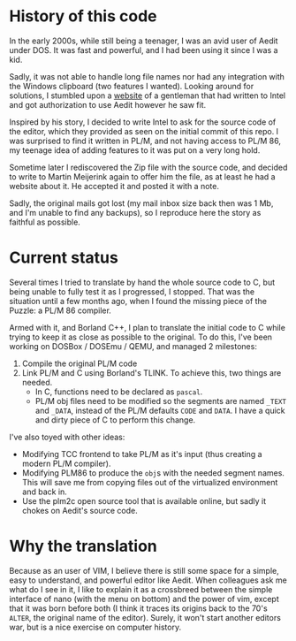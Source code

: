 # History of this code

In the early 2000s, while still being a teenager, I was an avid user of Aedit under DOS. It was fast and powerful, and I had been using it since I was a kid.

Sadly, it was not able to handle long file names nor had any integration with the Windows clipboard (two features I wanted). Looking around for solutions, I stumbled upon a [website](http://martin.zutphen.nu/aedit/) of a gentleman that had written to Intel and got authorization to use Aedit however he saw fit.

Inspired by his story, I decided to write Intel to ask for the source code of the editor, which they provided as seen on the initial commit of this repo. I was surprised to find it written in PL/M, and not having access to PL/M 86, my teenage idea of adding features to it was put on a very long hold.

Sometime later I rediscovered the Zip file with the source code, and decided to write to Martin Meijerink again to offer him the file, as at least he had a website about it. He accepted it and posted it with a note.

Sadly, the original mails got lost (my mail inbox size back then was 1 Mb, and I'm unable to find any backups), so I reproduce here the story as faithful as possible.

# Current status

Several times I tried to translate by hand the whole source code to C, but being unable to fully test it as I progressed, I stopped. That was the situation until a few months ago, when I found the missing piece of the Puzzle: a PL/M 86 compiler.

Armed with it, and Borland C++, I plan to translate the initial code to C while trying to keep it as close as possible to the original. To do this, I've been working on DOSBox / DOSEmu / QEMU, and managed 2 milestones:

1. Compile the original PL/M code
2. Link PL/M and C using Borland's TLINK. To achieve this, two things are needed.
   - In C, functions need to be declared as `pascal`.
   - PL/M obj files need to be modified so the segments are named `_TEXT` and `_DATA`, instead of the PL/M defaults `CODE` and `DATA`. I have a quick and dirty piece of C to perform this change.

I've also toyed with other ideas:
- Modifying TCC frontend to take PL/M as it's input (thus creating a modern PL/M compiler).
- Modifying PLM86 to produce the `obj`s with the needed segment names. This will save me from copying files out of the virtualized environment and back in.
- Use the plm2c open source tool that is available online, but sadly it chokes on Aedit's source code.

# Why the translation

Because as an user of VIM, I believe there is still some space for a simple, easy to understand, and powerful editor like Aedit. When colleagues ask me what do I see in it, I like to explain it as a crossbreed between the simple interface of nano (with the menu on bottom) and the power of vim, except that it was born before both (I think it traces its origins back to the 70's `ALTER`, the original name of the editor). Surely, it won't start another editors war, but is a nice exercise on computer history.